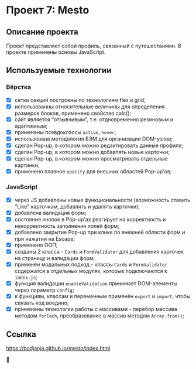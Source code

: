 # Проект 7: Mesto

## Описание проекта
Проект представляет собой профиль, связанный с путешествиями. В проекте применены основы JavaScript.

## Используемые технологии

### Вёрстка
- [x] сетки секций построены по технологиям flex и grid;
- [x] использованны относительные величины для определения размеров блоков, применено свойство calc();
- [x] сайт является "отзывчивым", т.е. отдновременно резиновым и адаптивным;
- [x] применены псевдоклассы ```active```, ```hover```;
- [x] использована методология БЭМ для организации DOM-узлов;
- [x] сделан Pop-up, в котором можно редактировать данные профиля;
- [x] сделан Pop-up, в котором можно добавлять новые карточки;
- [x] сделан Pop-up, в котором можно просматривать отдельные картинки;
- [x] применено плавное ```opacity``` для внешних областей Pop-up'ов;

### JavaScript
- [x] через JS добавлены новые функциональности (возможность ставить "Like" карточкам, добавлять и удалять карточки);
- [x] добавлена валидация форм;
- [x] состояние кнопок в Pop-up'ах реагирует на корректность и некорректность заполнения полей форм;
- [x] добавлено закрытие Pop-up при клике по внешней области форм и при нажатии на Escape;
- [x] применено ООП;
- [x] созданы 2 класса - ```Cards``` и ```FormValidator``` для добавления карточек на страницу и валидации форм;
- [x] применён модальных подход - классы ```Cards``` и ```FormValidator``` содержатся в отдельных модулях, которые подключаются к ```index.js```;
- [x] функция валидации ```enableValidation``` принимает DOM-элементы через параметр ```config```;
- [x] к функциям, классам и переменным применён ```export``` и ```import```, чтобы связать код воедино;
- [x] применены технологии работы с массивами - перебор массива методом ```forEach```, преобразование в массив методом ```Array.from()```;

## Ссылка
https://bodjanja.github.io/mesto/index.html

:rocket: